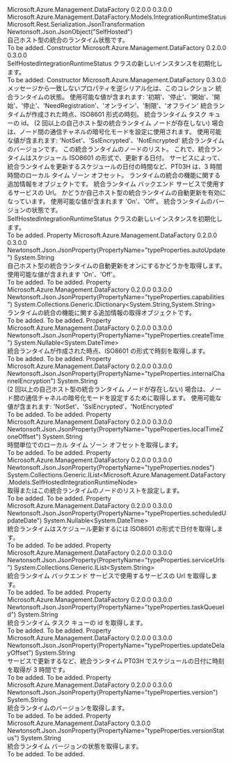 <Type Name="SelfHostedIntegrationRuntimeStatus" FullName="Microsoft.Azure.Management.DataFactory.Models.SelfHostedIntegrationRuntimeStatus">
  <TypeSignature Language="C#" Value="public class SelfHostedIntegrationRuntimeStatus : Microsoft.Azure.Management.DataFactory.Models.IntegrationRuntimeStatus" />
  <TypeSignature Language="ILAsm" Value=".class public auto ansi beforefieldinit SelfHostedIntegrationRuntimeStatus extends Microsoft.Azure.Management.DataFactory.Models.IntegrationRuntimeStatus" />
  <TypeSignature Language="DocId" Value="T:Microsoft.Azure.Management.DataFactory.Models.SelfHostedIntegrationRuntimeStatus" />
  <TypeSignature Language="VB.NET" Value="Public Class SelfHostedIntegrationRuntimeStatus&#xA;Inherits IntegrationRuntimeStatus" />
  <TypeSignature Language="F#" Value="type SelfHostedIntegrationRuntimeStatus = class&#xA;    inherit IntegrationRuntimeStatus" />
  <AssemblyInfo>
    <AssemblyName>Microsoft.Azure.Management.DataFactory</AssemblyName>
    <AssemblyVersion>0.2.0.0</AssemblyVersion>
    <AssemblyVersion>0.3.0.0</AssemblyVersion>
  </AssemblyInfo>
  <Base>
    <BaseTypeName>Microsoft.Azure.Management.DataFactory.Models.IntegrationRuntimeStatus</BaseTypeName>
  </Base>
  <Interfaces />
  <Attributes>
    <Attribute>
      <AttributeName>Microsoft.Rest.Serialization.JsonTransformation</AttributeName>
    </Attribute>
    <Attribute>
      <AttributeName>Newtonsoft.Json.JsonObject("SelfHosted")</AttributeName>
    </Attribute>
  </Attributes>
  <Docs>
    <summary>
            自己ホスト型の統合のランタイム状態です。
            </summary>
    <remarks>To be added.</remarks>
  </Docs>
  <Members>
    <Member MemberName=".ctor">
      <MemberSignature Language="C#" Value="public SelfHostedIntegrationRuntimeStatus ();" />
      <MemberSignature Language="ILAsm" Value=".method public hidebysig specialname rtspecialname instance void .ctor() cil managed" />
      <MemberSignature Language="DocId" Value="M:Microsoft.Azure.Management.DataFactory.Models.SelfHostedIntegrationRuntimeStatus.#ctor" />
      <MemberSignature Language="VB.NET" Value="Public Sub New ()" />
      <MemberType>Constructor</MemberType>
      <AssemblyInfo>
        <AssemblyName>Microsoft.Azure.Management.DataFactory</AssemblyName>
        <AssemblyVersion>0.2.0.0</AssemblyVersion>
        <AssemblyVersion>0.3.0.0</AssemblyVersion>
      </AssemblyInfo>
      <Parameters />
      <Docs>
        <summary>
            SelfHostedIntegrationRuntimeStatus クラスの新しいインスタンスを初期化します。
            </summary>
        <remarks>To be added.</remarks>
      </Docs>
    </Member>
    <Member MemberName=".ctor">
      <MemberSignature Language="C#" Value="public SelfHostedIntegrationRuntimeStatus (System.Collections.Generic.IDictionary&lt;string,object&gt; additionalProperties = null, string state = null, Nullable&lt;DateTime&gt; createTime = null, string taskQueueId = null, string internalChannelEncryption = null, string version = null, System.Collections.Generic.IList&lt;Microsoft.Azure.Management.DataFactory.Models.SelfHostedIntegrationRuntimeNode&gt; nodes = null, Nullable&lt;DateTime&gt; scheduledUpdateDate = null, string updateDelayOffset = null, string localTimeZoneOffset = null, System.Collections.Generic.IDictionary&lt;string,string&gt; capabilities = null, System.Collections.Generic.IList&lt;string&gt; serviceUrls = null, string autoUpdate = null, string versionStatus = null);" />
      <MemberSignature Language="ILAsm" Value=".method public hidebysig specialname rtspecialname instance void .ctor(class System.Collections.Generic.IDictionary`2&lt;string, object&gt; additionalProperties, string state, valuetype System.Nullable`1&lt;valuetype System.DateTime&gt; createTime, string taskQueueId, string internalChannelEncryption, string version, class System.Collections.Generic.IList`1&lt;class Microsoft.Azure.Management.DataFactory.Models.SelfHostedIntegrationRuntimeNode&gt; nodes, valuetype System.Nullable`1&lt;valuetype System.DateTime&gt; scheduledUpdateDate, string updateDelayOffset, string localTimeZoneOffset, class System.Collections.Generic.IDictionary`2&lt;string, string&gt; capabilities, class System.Collections.Generic.IList`1&lt;string&gt; serviceUrls, string autoUpdate, string versionStatus) cil managed" />
      <MemberSignature Language="DocId" Value="M:Microsoft.Azure.Management.DataFactory.Models.SelfHostedIntegrationRuntimeStatus.#ctor(System.Collections.Generic.IDictionary{System.String,System.Object},System.String,System.Nullable{System.DateTime},System.String,System.String,System.String,System.Collections.Generic.IList{Microsoft.Azure.Management.DataFactory.Models.SelfHostedIntegrationRuntimeNode},System.Nullable{System.DateTime},System.String,System.String,System.Collections.Generic.IDictionary{System.String,System.String},System.Collections.Generic.IList{System.String},System.String,System.String)" />
      <MemberSignature Language="VB.NET" Value="Public Sub New (Optional additionalProperties As IDictionary(Of String, Object) = null, Optional state As String = null, Optional createTime As Nullable(Of DateTime) = null, Optional taskQueueId As String = null, Optional internalChannelEncryption As String = null, Optional version As String = null, Optional nodes As IList(Of SelfHostedIntegrationRuntimeNode) = null, Optional scheduledUpdateDate As Nullable(Of DateTime) = null, Optional updateDelayOffset As String = null, Optional localTimeZoneOffset As String = null, Optional capabilities As IDictionary(Of String, String) = null, Optional serviceUrls As IList(Of String) = null, Optional autoUpdate As String = null, Optional versionStatus As String = null)" />
      <MemberSignature Language="F#" Value="new Microsoft.Azure.Management.DataFactory.Models.SelfHostedIntegrationRuntimeStatus : System.Collections.Generic.IDictionary&lt;string, obj&gt; * string * Nullable&lt;DateTime&gt; * string * string * string * System.Collections.Generic.IList&lt;Microsoft.Azure.Management.DataFactory.Models.SelfHostedIntegrationRuntimeNode&gt; * Nullable&lt;DateTime&gt; * string * string * System.Collections.Generic.IDictionary&lt;string, string&gt; * System.Collections.Generic.IList&lt;string&gt; * string * string -&gt; Microsoft.Azure.Management.DataFactory.Models.SelfHostedIntegrationRuntimeStatus" Usage="new Microsoft.Azure.Management.DataFactory.Models.SelfHostedIntegrationRuntimeStatus (additionalProperties, state, createTime, taskQueueId, internalChannelEncryption, version, nodes, scheduledUpdateDate, updateDelayOffset, localTimeZoneOffset, capabilities, serviceUrls, autoUpdate, versionStatus)" />
      <MemberType>Constructor</MemberType>
      <AssemblyInfo>
        <AssemblyName>Microsoft.Azure.Management.DataFactory</AssemblyName>
        <AssemblyVersion>0.3.0.0</AssemblyVersion>
      </AssemblyInfo>
      <Parameters>
        <Parameter Name="additionalProperties" Type="System.Collections.Generic.IDictionary&lt;System.String,System.Object&gt;" />
        <Parameter Name="state" Type="System.String" />
        <Parameter Name="createTime" Type="System.Nullable&lt;System.DateTime&gt;" />
        <Parameter Name="taskQueueId" Type="System.String" />
        <Parameter Name="internalChannelEncryption" Type="System.String" />
        <Parameter Name="version" Type="System.String" />
        <Parameter Name="nodes" Type="System.Collections.Generic.IList&lt;Microsoft.Azure.Management.DataFactory.Models.SelfHostedIntegrationRuntimeNode&gt;" />
        <Parameter Name="scheduledUpdateDate" Type="System.Nullable&lt;System.DateTime&gt;" />
        <Parameter Name="updateDelayOffset" Type="System.String" />
        <Parameter Name="localTimeZoneOffset" Type="System.String" />
        <Parameter Name="capabilities" Type="System.Collections.Generic.IDictionary&lt;System.String,System.String&gt;" />
        <Parameter Name="serviceUrls" Type="System.Collections.Generic.IList&lt;System.String&gt;" />
        <Parameter Name="autoUpdate" Type="System.String" />
        <Parameter Name="versionStatus" Type="System.String" />
      </Parameters>
      <Docs>
        <param name="additionalProperties">メッセージから一致しないプロパティを逆シリアル化は、このコレクション</param>
        <param name="state">統合ランタイムの状態。 使用可能な値が含まれます: '初期'、'停止'、'開始'、'開始'、'停止'、'NeedRegistration'、'オンライン'、'制限'、'オフライン'</param>
        <param name="createTime">統合ランタイムが作成された時点、ISO8601 形式の時刻。</param>
        <param name="taskQueueId">統合ランタイム タスク キューの id。</param>
        <param name="internalChannelEncryption">(2 回以上の自己ホスト型の統合ランタイム ノードが存在しない) 場合は、ノード間の通信チャネルの暗号化モードを設定に使用されます。 使用可能な値が含まれます: 'NotSet'、'SslEncrypted'、'NotEncrypted'</param>
        <param name="version">統合ランタイムのバージョンです。</param>
        <param name="nodes">この統合ランタイムのノードのリスト。</param>
        <param name="scheduledUpdateDate">これで、統合ランタイムはスケジュール ISO8601 の形式で、更新する日付。</param>
        <param name="updateDelayOffset">サービスによって、統合ランタイムを更新するスケジュールの日付の時間など、PT03H は、3 時間</param>
        <param name="localTimeZoneOffset">時間のローカル タイム ゾーン オフセット。</param>
        <param name="capabilities">ランタイムの統合の機能に関する追加情報をオブジェクトです。</param>
        <param name="serviceUrls">統合ランタイム バックエンド サービスで使用するサービスの Url。</param>
        <param name="autoUpdate">かどうか自己ホスト型の統合ランタイムの自動更新を有効になっています。 使用可能な値が含まれます 'On'、'Off'。</param>
        <param name="versionStatus">統合ランタイムのバージョンの状態です。</param>
        <summary>
            SelfHostedIntegrationRuntimeStatus クラスの新しいインスタンスを初期化します。
            </summary>
        <remarks>To be added.</remarks>
      </Docs>
    </Member>
    <Member MemberName="AutoUpdate">
      <MemberSignature Language="C#" Value="public string AutoUpdate { get; }" />
      <MemberSignature Language="ILAsm" Value=".property instance string AutoUpdate" />
      <MemberSignature Language="DocId" Value="P:Microsoft.Azure.Management.DataFactory.Models.SelfHostedIntegrationRuntimeStatus.AutoUpdate" />
      <MemberSignature Language="VB.NET" Value="Public ReadOnly Property AutoUpdate As String" />
      <MemberSignature Language="F#" Value="member this.AutoUpdate : string" Usage="Microsoft.Azure.Management.DataFactory.Models.SelfHostedIntegrationRuntimeStatus.AutoUpdate" />
      <MemberType>Property</MemberType>
      <AssemblyInfo>
        <AssemblyName>Microsoft.Azure.Management.DataFactory</AssemblyName>
        <AssemblyVersion>0.2.0.0</AssemblyVersion>
        <AssemblyVersion>0.3.0.0</AssemblyVersion>
      </AssemblyInfo>
      <Attributes>
        <Attribute>
          <AttributeName>Newtonsoft.Json.JsonProperty(PropertyName="typeProperties.autoUpdate")</AttributeName>
        </Attribute>
      </Attributes>
      <ReturnValue>
        <ReturnType>System.String</ReturnType>
      </ReturnValue>
      <Docs>
        <summary>
            自己ホスト型の統合ランタイムの自動更新をオンにするかどうかを取得します。 使用可能な値が含まれます 'On'、'Off'。
            </summary>
        <value>To be added.</value>
        <remarks>To be added.</remarks>
      </Docs>
    </Member>
    <Member MemberName="Capabilities">
      <MemberSignature Language="C#" Value="public System.Collections.Generic.IDictionary&lt;string,string&gt; Capabilities { get; }" />
      <MemberSignature Language="ILAsm" Value=".property instance class System.Collections.Generic.IDictionary`2&lt;string, string&gt; Capabilities" />
      <MemberSignature Language="DocId" Value="P:Microsoft.Azure.Management.DataFactory.Models.SelfHostedIntegrationRuntimeStatus.Capabilities" />
      <MemberSignature Language="VB.NET" Value="Public ReadOnly Property Capabilities As IDictionary(Of String, String)" />
      <MemberSignature Language="F#" Value="member this.Capabilities : System.Collections.Generic.IDictionary&lt;string, string&gt;" Usage="Microsoft.Azure.Management.DataFactory.Models.SelfHostedIntegrationRuntimeStatus.Capabilities" />
      <MemberType>Property</MemberType>
      <AssemblyInfo>
        <AssemblyName>Microsoft.Azure.Management.DataFactory</AssemblyName>
        <AssemblyVersion>0.2.0.0</AssemblyVersion>
        <AssemblyVersion>0.3.0.0</AssemblyVersion>
      </AssemblyInfo>
      <Attributes>
        <Attribute>
          <AttributeName>Newtonsoft.Json.JsonProperty(PropertyName="typeProperties.capabilities")</AttributeName>
        </Attribute>
      </Attributes>
      <ReturnValue>
        <ReturnType>System.Collections.Generic.IDictionary&lt;System.String,System.String&gt;</ReturnType>
      </ReturnValue>
      <Docs>
        <summary>
            ランタイムの統合の機能に関する追加情報の取得オブジェクトです。
            </summary>
        <value>To be added.</value>
        <remarks>To be added.</remarks>
      </Docs>
    </Member>
    <Member MemberName="CreateTime">
      <MemberSignature Language="C#" Value="public Nullable&lt;DateTime&gt; CreateTime { get; }" />
      <MemberSignature Language="ILAsm" Value=".property instance valuetype System.Nullable`1&lt;valuetype System.DateTime&gt; CreateTime" />
      <MemberSignature Language="DocId" Value="P:Microsoft.Azure.Management.DataFactory.Models.SelfHostedIntegrationRuntimeStatus.CreateTime" />
      <MemberSignature Language="VB.NET" Value="Public ReadOnly Property CreateTime As Nullable(Of DateTime)" />
      <MemberSignature Language="F#" Value="member this.CreateTime : Nullable&lt;DateTime&gt;" Usage="Microsoft.Azure.Management.DataFactory.Models.SelfHostedIntegrationRuntimeStatus.CreateTime" />
      <MemberType>Property</MemberType>
      <AssemblyInfo>
        <AssemblyName>Microsoft.Azure.Management.DataFactory</AssemblyName>
        <AssemblyVersion>0.2.0.0</AssemblyVersion>
        <AssemblyVersion>0.3.0.0</AssemblyVersion>
      </AssemblyInfo>
      <Attributes>
        <Attribute>
          <AttributeName>Newtonsoft.Json.JsonProperty(PropertyName="typeProperties.createTime")</AttributeName>
        </Attribute>
      </Attributes>
      <ReturnValue>
        <ReturnType>System.Nullable&lt;System.DateTime&gt;</ReturnType>
      </ReturnValue>
      <Docs>
        <summary>
            統合ランタイムが作成された時点、ISO8601 の形式で時刻を取得します。
            </summary>
        <value>To be added.</value>
        <remarks>To be added.</remarks>
      </Docs>
    </Member>
    <Member MemberName="InternalChannelEncryption">
      <MemberSignature Language="C#" Value="public string InternalChannelEncryption { get; }" />
      <MemberSignature Language="ILAsm" Value=".property instance string InternalChannelEncryption" />
      <MemberSignature Language="DocId" Value="P:Microsoft.Azure.Management.DataFactory.Models.SelfHostedIntegrationRuntimeStatus.InternalChannelEncryption" />
      <MemberSignature Language="VB.NET" Value="Public ReadOnly Property InternalChannelEncryption As String" />
      <MemberSignature Language="F#" Value="member this.InternalChannelEncryption : string" Usage="Microsoft.Azure.Management.DataFactory.Models.SelfHostedIntegrationRuntimeStatus.InternalChannelEncryption" />
      <MemberType>Property</MemberType>
      <AssemblyInfo>
        <AssemblyName>Microsoft.Azure.Management.DataFactory</AssemblyName>
        <AssemblyVersion>0.2.0.0</AssemblyVersion>
        <AssemblyVersion>0.3.0.0</AssemblyVersion>
      </AssemblyInfo>
      <Attributes>
        <Attribute>
          <AttributeName>Newtonsoft.Json.JsonProperty(PropertyName="typeProperties.internalChannelEncryption")</AttributeName>
        </Attribute>
      </Attributes>
      <ReturnValue>
        <ReturnType>System.String</ReturnType>
      </ReturnValue>
      <Docs>
        <summary>
            (2 回以上の自己ホスト型の統合ランタイム ノードが存在しない) 場合は、ノード間の通信チャネルの暗号化モードを設定するために取得します。 使用可能な値が含まれます: 'NotSet'、'SslEncrypted'、'NotEncrypted'
            </summary>
        <value>To be added.</value>
        <remarks>To be added.</remarks>
      </Docs>
    </Member>
    <Member MemberName="LocalTimeZoneOffset">
      <MemberSignature Language="C#" Value="public string LocalTimeZoneOffset { get; }" />
      <MemberSignature Language="ILAsm" Value=".property instance string LocalTimeZoneOffset" />
      <MemberSignature Language="DocId" Value="P:Microsoft.Azure.Management.DataFactory.Models.SelfHostedIntegrationRuntimeStatus.LocalTimeZoneOffset" />
      <MemberSignature Language="VB.NET" Value="Public ReadOnly Property LocalTimeZoneOffset As String" />
      <MemberSignature Language="F#" Value="member this.LocalTimeZoneOffset : string" Usage="Microsoft.Azure.Management.DataFactory.Models.SelfHostedIntegrationRuntimeStatus.LocalTimeZoneOffset" />
      <MemberType>Property</MemberType>
      <AssemblyInfo>
        <AssemblyName>Microsoft.Azure.Management.DataFactory</AssemblyName>
        <AssemblyVersion>0.2.0.0</AssemblyVersion>
        <AssemblyVersion>0.3.0.0</AssemblyVersion>
      </AssemblyInfo>
      <Attributes>
        <Attribute>
          <AttributeName>Newtonsoft.Json.JsonProperty(PropertyName="typeProperties.localTimeZoneOffset")</AttributeName>
        </Attribute>
      </Attributes>
      <ReturnValue>
        <ReturnType>System.String</ReturnType>
      </ReturnValue>
      <Docs>
        <summary>
            時間単位でのローカル タイム ゾーン オフセットを取得します。
            </summary>
        <value>To be added.</value>
        <remarks>To be added.</remarks>
      </Docs>
    </Member>
    <Member MemberName="Nodes">
      <MemberSignature Language="C#" Value="public System.Collections.Generic.IList&lt;Microsoft.Azure.Management.DataFactory.Models.SelfHostedIntegrationRuntimeNode&gt; Nodes { get; set; }" />
      <MemberSignature Language="ILAsm" Value=".property instance class System.Collections.Generic.IList`1&lt;class Microsoft.Azure.Management.DataFactory.Models.SelfHostedIntegrationRuntimeNode&gt; Nodes" />
      <MemberSignature Language="DocId" Value="P:Microsoft.Azure.Management.DataFactory.Models.SelfHostedIntegrationRuntimeStatus.Nodes" />
      <MemberSignature Language="VB.NET" Value="Public Property Nodes As IList(Of SelfHostedIntegrationRuntimeNode)" />
      <MemberSignature Language="F#" Value="member this.Nodes : System.Collections.Generic.IList&lt;Microsoft.Azure.Management.DataFactory.Models.SelfHostedIntegrationRuntimeNode&gt; with get, set" Usage="Microsoft.Azure.Management.DataFactory.Models.SelfHostedIntegrationRuntimeStatus.Nodes" />
      <MemberType>Property</MemberType>
      <AssemblyInfo>
        <AssemblyName>Microsoft.Azure.Management.DataFactory</AssemblyName>
        <AssemblyVersion>0.2.0.0</AssemblyVersion>
        <AssemblyVersion>0.3.0.0</AssemblyVersion>
      </AssemblyInfo>
      <Attributes>
        <Attribute>
          <AttributeName>Newtonsoft.Json.JsonProperty(PropertyName="typeProperties.nodes")</AttributeName>
        </Attribute>
      </Attributes>
      <ReturnValue>
        <ReturnType>System.Collections.Generic.IList&lt;Microsoft.Azure.Management.DataFactory.Models.SelfHostedIntegrationRuntimeNode&gt;</ReturnType>
      </ReturnValue>
      <Docs>
        <summary>
            取得またはこの統合ランタイムのノードのリストを設定します。
            </summary>
        <value>To be added.</value>
        <remarks>To be added.</remarks>
      </Docs>
    </Member>
    <Member MemberName="ScheduledUpdateDate">
      <MemberSignature Language="C#" Value="public Nullable&lt;DateTime&gt; ScheduledUpdateDate { get; }" />
      <MemberSignature Language="ILAsm" Value=".property instance valuetype System.Nullable`1&lt;valuetype System.DateTime&gt; ScheduledUpdateDate" />
      <MemberSignature Language="DocId" Value="P:Microsoft.Azure.Management.DataFactory.Models.SelfHostedIntegrationRuntimeStatus.ScheduledUpdateDate" />
      <MemberSignature Language="VB.NET" Value="Public ReadOnly Property ScheduledUpdateDate As Nullable(Of DateTime)" />
      <MemberSignature Language="F#" Value="member this.ScheduledUpdateDate : Nullable&lt;DateTime&gt;" Usage="Microsoft.Azure.Management.DataFactory.Models.SelfHostedIntegrationRuntimeStatus.ScheduledUpdateDate" />
      <MemberType>Property</MemberType>
      <AssemblyInfo>
        <AssemblyName>Microsoft.Azure.Management.DataFactory</AssemblyName>
        <AssemblyVersion>0.2.0.0</AssemblyVersion>
        <AssemblyVersion>0.3.0.0</AssemblyVersion>
      </AssemblyInfo>
      <Attributes>
        <Attribute>
          <AttributeName>Newtonsoft.Json.JsonProperty(PropertyName="typeProperties.scheduledUpdateDate")</AttributeName>
        </Attribute>
      </Attributes>
      <ReturnValue>
        <ReturnType>System.Nullable&lt;System.DateTime&gt;</ReturnType>
      </ReturnValue>
      <Docs>
        <summary>
            統合ランタイムはスケジュール更新するには ISO8601 の形式で日付を取得します。
            </summary>
        <value>To be added.</value>
        <remarks>To be added.</remarks>
      </Docs>
    </Member>
    <Member MemberName="ServiceUrls">
      <MemberSignature Language="C#" Value="public System.Collections.Generic.IList&lt;string&gt; ServiceUrls { get; }" />
      <MemberSignature Language="ILAsm" Value=".property instance class System.Collections.Generic.IList`1&lt;string&gt; ServiceUrls" />
      <MemberSignature Language="DocId" Value="P:Microsoft.Azure.Management.DataFactory.Models.SelfHostedIntegrationRuntimeStatus.ServiceUrls" />
      <MemberSignature Language="VB.NET" Value="Public ReadOnly Property ServiceUrls As IList(Of String)" />
      <MemberSignature Language="F#" Value="member this.ServiceUrls : System.Collections.Generic.IList&lt;string&gt;" Usage="Microsoft.Azure.Management.DataFactory.Models.SelfHostedIntegrationRuntimeStatus.ServiceUrls" />
      <MemberType>Property</MemberType>
      <AssemblyInfo>
        <AssemblyName>Microsoft.Azure.Management.DataFactory</AssemblyName>
        <AssemblyVersion>0.2.0.0</AssemblyVersion>
        <AssemblyVersion>0.3.0.0</AssemblyVersion>
      </AssemblyInfo>
      <Attributes>
        <Attribute>
          <AttributeName>Newtonsoft.Json.JsonProperty(PropertyName="typeProperties.serviceUrls")</AttributeName>
        </Attribute>
      </Attributes>
      <ReturnValue>
        <ReturnType>System.Collections.Generic.IList&lt;System.String&gt;</ReturnType>
      </ReturnValue>
      <Docs>
        <summary>
            統合ランタイム バックエンド サービスで使用するサービスの Url を取得します。
            </summary>
        <value>To be added.</value>
        <remarks>To be added.</remarks>
      </Docs>
    </Member>
    <Member MemberName="TaskQueueId">
      <MemberSignature Language="C#" Value="public string TaskQueueId { get; }" />
      <MemberSignature Language="ILAsm" Value=".property instance string TaskQueueId" />
      <MemberSignature Language="DocId" Value="P:Microsoft.Azure.Management.DataFactory.Models.SelfHostedIntegrationRuntimeStatus.TaskQueueId" />
      <MemberSignature Language="VB.NET" Value="Public ReadOnly Property TaskQueueId As String" />
      <MemberSignature Language="F#" Value="member this.TaskQueueId : string" Usage="Microsoft.Azure.Management.DataFactory.Models.SelfHostedIntegrationRuntimeStatus.TaskQueueId" />
      <MemberType>Property</MemberType>
      <AssemblyInfo>
        <AssemblyName>Microsoft.Azure.Management.DataFactory</AssemblyName>
        <AssemblyVersion>0.2.0.0</AssemblyVersion>
        <AssemblyVersion>0.3.0.0</AssemblyVersion>
      </AssemblyInfo>
      <Attributes>
        <Attribute>
          <AttributeName>Newtonsoft.Json.JsonProperty(PropertyName="typeProperties.taskQueueId")</AttributeName>
        </Attribute>
      </Attributes>
      <ReturnValue>
        <ReturnType>System.String</ReturnType>
      </ReturnValue>
      <Docs>
        <summary>
            統合ランタイム タスク キューの id を取得します。
            </summary>
        <value>To be added.</value>
        <remarks>To be added.</remarks>
      </Docs>
    </Member>
    <Member MemberName="UpdateDelayOffset">
      <MemberSignature Language="C#" Value="public string UpdateDelayOffset { get; }" />
      <MemberSignature Language="ILAsm" Value=".property instance string UpdateDelayOffset" />
      <MemberSignature Language="DocId" Value="P:Microsoft.Azure.Management.DataFactory.Models.SelfHostedIntegrationRuntimeStatus.UpdateDelayOffset" />
      <MemberSignature Language="VB.NET" Value="Public ReadOnly Property UpdateDelayOffset As String" />
      <MemberSignature Language="F#" Value="member this.UpdateDelayOffset : string" Usage="Microsoft.Azure.Management.DataFactory.Models.SelfHostedIntegrationRuntimeStatus.UpdateDelayOffset" />
      <MemberType>Property</MemberType>
      <AssemblyInfo>
        <AssemblyName>Microsoft.Azure.Management.DataFactory</AssemblyName>
        <AssemblyVersion>0.2.0.0</AssemblyVersion>
        <AssemblyVersion>0.3.0.0</AssemblyVersion>
      </AssemblyInfo>
      <Attributes>
        <Attribute>
          <AttributeName>Newtonsoft.Json.JsonProperty(PropertyName="typeProperties.updateDelayOffset")</AttributeName>
        </Attribute>
      </Attributes>
      <ReturnValue>
        <ReturnType>System.String</ReturnType>
      </ReturnValue>
      <Docs>
        <summary>
            サービスで更新するなど、統合ランタイム PT03H でスケジュールの日付に時刻を取得が 3 時間です。
            </summary>
        <value>To be added.</value>
        <remarks>To be added.</remarks>
      </Docs>
    </Member>
    <Member MemberName="Version">
      <MemberSignature Language="C#" Value="public string Version { get; }" />
      <MemberSignature Language="ILAsm" Value=".property instance string Version" />
      <MemberSignature Language="DocId" Value="P:Microsoft.Azure.Management.DataFactory.Models.SelfHostedIntegrationRuntimeStatus.Version" />
      <MemberSignature Language="VB.NET" Value="Public ReadOnly Property Version As String" />
      <MemberSignature Language="F#" Value="member this.Version : string" Usage="Microsoft.Azure.Management.DataFactory.Models.SelfHostedIntegrationRuntimeStatus.Version" />
      <MemberType>Property</MemberType>
      <AssemblyInfo>
        <AssemblyName>Microsoft.Azure.Management.DataFactory</AssemblyName>
        <AssemblyVersion>0.2.0.0</AssemblyVersion>
        <AssemblyVersion>0.3.0.0</AssemblyVersion>
      </AssemblyInfo>
      <Attributes>
        <Attribute>
          <AttributeName>Newtonsoft.Json.JsonProperty(PropertyName="typeProperties.version")</AttributeName>
        </Attribute>
      </Attributes>
      <ReturnValue>
        <ReturnType>System.String</ReturnType>
      </ReturnValue>
      <Docs>
        <summary>
            統合ランタイムのバージョンを取得します。
            </summary>
        <value>To be added.</value>
        <remarks>To be added.</remarks>
      </Docs>
    </Member>
    <Member MemberName="VersionStatus">
      <MemberSignature Language="C#" Value="public string VersionStatus { get; }" />
      <MemberSignature Language="ILAsm" Value=".property instance string VersionStatus" />
      <MemberSignature Language="DocId" Value="P:Microsoft.Azure.Management.DataFactory.Models.SelfHostedIntegrationRuntimeStatus.VersionStatus" />
      <MemberSignature Language="VB.NET" Value="Public ReadOnly Property VersionStatus As String" />
      <MemberSignature Language="F#" Value="member this.VersionStatus : string" Usage="Microsoft.Azure.Management.DataFactory.Models.SelfHostedIntegrationRuntimeStatus.VersionStatus" />
      <MemberType>Property</MemberType>
      <AssemblyInfo>
        <AssemblyName>Microsoft.Azure.Management.DataFactory</AssemblyName>
        <AssemblyVersion>0.3.0.0</AssemblyVersion>
      </AssemblyInfo>
      <Attributes>
        <Attribute>
          <AttributeName>Newtonsoft.Json.JsonProperty(PropertyName="typeProperties.versionStatus")</AttributeName>
        </Attribute>
      </Attributes>
      <ReturnValue>
        <ReturnType>System.String</ReturnType>
      </ReturnValue>
      <Docs>
        <summary>
            統合ランタイム バージョンの状態を取得します。
            </summary>
        <value>To be added.</value>
        <remarks>To be added.</remarks>
      </Docs>
    </Member>
  </Members>
</Type>
